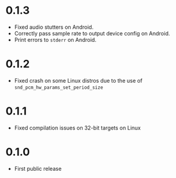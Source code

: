 # 0.1.3

- Fixed audio stutters on Android.
- Correctly pass sample rate to output device config on Android.
- Print errors to `stderr` on Android. 

# 0.1.2

- Fixed crash on some Linux distros due to the use of `snd_pcm_hw_params_set_period_size`

# 0.1.1

- Fixed compilation issues on 32-bit targets on Linux

# 0.1.0

- First public release